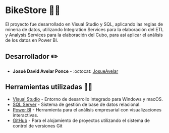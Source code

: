 # BikeStore 🚴🏬
El proyecto fue desarrollado en Visual Studio y SQL, aplicando 
las reglas de minería de datos, utilizando Integration Services 
para la elaboración del ETL y Analysis Services para la elaboración 
del Cubo, para así aplicar el análisis de los datos en Power BI.

## Desarrollador :pencil2:
* **Josué David Avelar Ponce** - :octocat: [JosueAvelar](https://github.com/JosueAvelar12)

## Herramientas utilizadas :wrench::hammer:
* [Visual Studio](https://visualstudio.microsoft.com/es/) -  Entorno de desarrollo integrado para Windows y macOS.
* [SQL Server](https://learn.microsoft.com/es-es/sql/relational-databases/databases/databases?view=sql-server-ver16) -  Sistema de gestión de base de datos relacional.
* [Power BI](https://powerbi.microsoft.com/en-us/downloads/) - Herramienta para el análisis empresarial con visualizaciones interactivas.
* [GitHub](https://github.com) -  Para el alojamiento de proyectos utilizando el sistema de control de versiones Git
